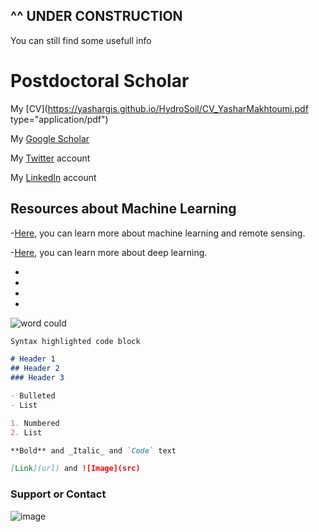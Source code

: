 ## ^^ UNDER CONSTRUCTION 
You can still find some usefull info





# **Postdoctoral Scholar**

My [CV](https://yashargis.github.io/HydroSoil/CV_YasharMakhtoumi.pdf type="application/pdf")

My [Google Scholar](https://scholar.google.com/citations?user=ZdaCktYAAAAJ&hl=en)

My [Twitter](https://twitter.com/Yaasharr) account

My [LinkedIn](https://www.linkedin.com/in/yashar-makhtoumi-131189b0) account


## **Resources about Machine Learning**

-[Here](https://www.youtube.com/channel/UCNdzK4hxCrsjsdjDwRrIISA), you can learn more about machine learning and remote sensing.

-[Here](https://www.youtube.com/watch?v=IHZwWFHWa-w&list=PLZHQObOWTQDNU6R1_67000Dx_ZCJB-3pi&index=11), you can learn more about deep learning. 









- 
- 
- 
- 

![word could](https://user-images.githubusercontent.com/54947386/197055002-d56e4302-a3c7-4f20-9e2d-7d69b2ba9756.png)









































```markdown
Syntax highlighted code block

# Header 1
## Header 2
### Header 3

- Bulleted
- List

1. Numbered
2. List

**Bold** and _Italic_ and `Code` text

[Link](url) and ![Image](src)
```


### Support or Contact
![image](https://user-images.githubusercontent.com/54947386/198844161-8e353a0b-ca7d-42c0-8200-99d9fd40c6ea.png)

